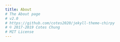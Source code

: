 ```yaml
---
title: About
# The About page
# v2.0
# https://github.com/cotes2020/jekyll-theme-chirpy
# © 2017-2019 Cotes Chung
# MIT License
---
```


<!-- > **Note**: Add Markdown syntax content to file `tabs/about.md` and it will show up on this page. -->
